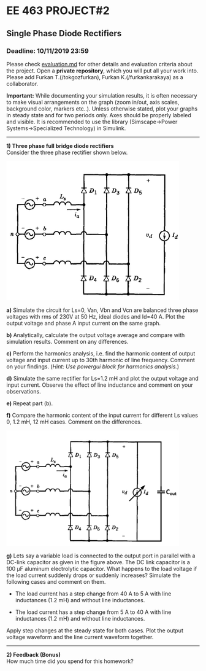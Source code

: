 # EE 463 PROJECT#2

## Single Phase Diode Rectifiers

### Deadline: 10/11/2019 23:59


Please check [evaluation.md](evaluation.md) for other details and evaluation criteria about the project. Open a **private repository**, which you will put all your work into. Please add Furkan T.(/tokgozfurkan), Furkan K.(/furkankarakaya) as a collaborator.

**Important:** While documenting your simulation results, it is often
necessary to make visual arrangements on the graph (zoom in/out, axis
scales, background color, markers etc..). Unless otherwise stated, plot your graphs in steady state and for two periods only. Axes should be properly labeled and visible.
It is recommended to use the library (Simscape->Power Systems->Specialized Technology) in Simulink.

---

**1) Three phase full bridge diode rectifiers** <br />
Consider the three phase rectifier shown below.

<img src="three_phase.PNG" width="450">


**a)** Simulate the circuit for Ls=0, Van, Vbn and Vcn are balanced three phase voltages with rms of 230V at 50 Hz, ideal diodes and Id=40 A. Plot the output voltage and phase A input current on the same graph.

**b)** Analytically, calculate the output voltage average and compare with simulation results. Comment on any differences.

**c)** Perform the harmonics analysis, i.e. find the harmonic content of output voltage and input current up to 30th harmonic of line frequency. Comment on your findings. (*Hint: Use powergui block for harmonics analysis.*)

**d)** Simulate the same rectifier for Ls=1.2 mH and plot the output voltage and input current. Observe the effect of line inductance and comment on your observations.

**e)** Repeat part (b).

**f)** Compare the harmonic content of the input current for different Ls values 0, 1.2 mH, 12 mH cases. Comment on the differences.

<img src="ThreePhaseControlled.png" width="450">


**g)** Lets say a variable load is connected to the output port in parallel with a DC-link capacitor as given in the figure above. The DC link capacitor is a 100 μF aluminum electrolytic capacitor. What happens to the load voltage if the load current suddenly drops or suddenly increases? Simulate the following cases and comment on them.

* The load current has a step change from 40 A to 5 A with line inductances (1.2 mH) and without line inductances.

* The load current has a step change from 5 A to 40 A with line inductances (1.2 mH) and without line inductances.

Apply step changes at the steady state for both cases. Plot the output voltage waveform and the line current waveform together.




---

**2) Feedback (Bonus)** <br />
How much time did you spend for this homework?
